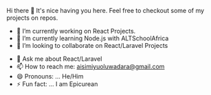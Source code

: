 Hi there 👋
It's nice having you here.
Feel free to checkout some of my projects on repos.
- 🔭 I’m currently working on React Projects.
- 🌱 I’m currently learning Node.js with ALTSchoolAfrica
- 👯 I’m looking to collaborate on React/Laravel Projects
<!-- - 🤔 I’m looking for help with Nodejs and React Native -->
- 💬 Ask me about React/Laravel
- 📫 How to reach me: aisimiyuoluwadara@gmail.com
- 😄 Pronouns: ... He/Him
- ⚡ Fun fact: ... I am Epicurean
